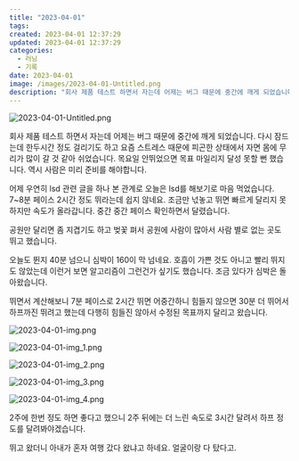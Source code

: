 ```yaml
---
title: "2023-04-01"
tags:
created: 2023-04-01 12:37:29
updated: 2023-04-01 12:37:29
categories:
  - 러닝
  - 기록
date: 2023-04-01
image: /images/2023-04-01-Untitled.png
description: "회사 제품 테스트 하면서 자는데 어제는 버그 때문에 중간에 깨게 되었습니다. 다시 잠드는데 한두시간 정도 걸리기도 하고 요즘 스트레스 때문에 피곤한 상태에서 자면 몸에 무리가 많이 갈 것 같아 쉬었습니다. 목요일 안뛰었으면 목표 마일리지 달성 못할 뻔 했습니다. 역시 사람은 미리 준비를"
---
```


![2023-04-01-Untitled.png](/images/2023-04-01-Untitled.png)
 
 

회사 제품 테스트 하면서 자는데 어제는 버그 때문에 중간에 깨게 되었습니다. 다시 잠드는데 한두시간 정도 걸리기도 하고 요즘 스트레스 때문에 피곤한 상태에서 자면 몸에 무리가 많이 갈 것 같아 쉬었습니다. 목요일 안뛰었으면 목표 마일리지 달성 못할 뻔 했습니다. 역시 사람은 미리 준비를 해야합니다.

어제 우연히 lsd 관련 글을 하나 본 관계로 오늘은 lsd를 해보기로 마음 먹었습니다. 7~8분 페이스 2시간 정도 뛰라는데 쉽지 않네요. 조금만 넋놓고 뛰면 빠르게 달리지 못하지만 속도가 올라갑니다. 중간 중간 페이스 확인하면서 달렸습니다.

공원만 달리면 좀 지겹기도 하고 벚꽃 펴서 공원에 사람이 많아서 사람 별로 없는 곳도 뛰고 했습니다.

오늘도 뛴지 40분 넘으니 심박이 160이 막 넘네요. 호흡이 가쁜 것도 아니고 빨리 뛰지도 않았는데 이런거 보면 알고리즘이 그런건가 싶기도 했습니다. 조금 있다가 심박은 돌아왔습니다. 

뛰면서 계산해보니 7분 페이스로 2시간 뛰면 어중간하니 힘들지 않으면 30분 더 뛰어서 하프까진 뛰려고 했는데 다행히 힘들진 않아서 수정된 목표까지 달리고 왔습니다.

 
 ![2023-04-01-img.png](/images/2023-04-01-img.png)
 
 

 
 ![2023-04-01-img_1.png](/images/2023-04-01-img_1.png)
 
 

 
 ![2023-04-01-img_2.png](/images/2023-04-01-img_2.png)
 
 

 
 ![2023-04-01-img_3.png](/images/2023-04-01-img_3.png)
 
 

 
 ![2023-04-01-img_4.png](/images/2023-04-01-img_4.png)
 
 

2주에 한번 정도 하면 좋다고 했으니 2주 뒤에는 더 느린 속도로 3시간 달려서 하프 정도를 달려봐야겠습니다.

뛰고 왔더니 아내가 혼자 여행 갔다 왔냐고 하네요. 얼굴이랑 다 탔다고.

